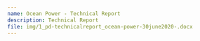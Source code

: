 ```yaml
---
name: Ocean Power - Technical Report
description: Technical Report
file: img/1_pd-technicalreport_ocean-power-30june2020-.docx
---
```

